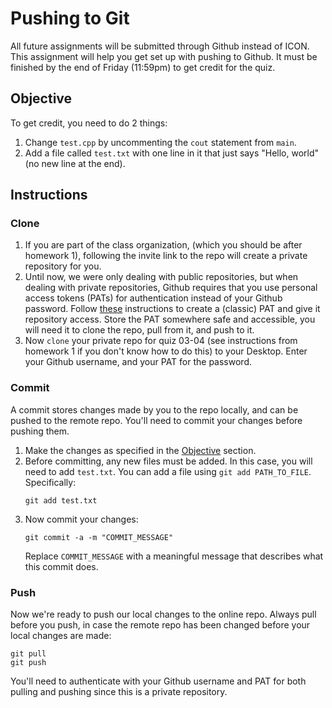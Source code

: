 # Pushing to Git
All future assignments will be submitted through Github instead of ICON. This assignment will help you get set up with pushing to Github. It must be finished by the end of Friday (11:59pm) to get credit for the quiz.

## Objective
To get credit, you need to do 2 things:
1. Change `test.cpp` by uncommenting the `cout` statement from `main`.
2. Add a file called `test.txt` with one line in it that just says "Hello, world" (no new line at the end).

## Instructions

### Clone
1. If you are part of the class organization, (which you should be after homework 1), following the invite link to the repo will create a private repository for you.
2. Until now, we were only dealing with public repositories, but when dealing with private repositories, Github requires that you use personal access tokens (PATs) for authentication instead of your Github password.
   Follow [these](https://docs.github.com/en/authentication/keeping-your-account-and-data-secure/managing-your-personal-access-tokens) instructions to create a (classic) PAT and give it repository access. Store the PAT 
   somewhere safe and accessible, you will need it to clone the repo, pull from it, and push to it.
3. Now `clone` your private repo for quiz 03-04 (see instructions from homework 1 if you don't know how to do this) to your Desktop. Enter your Github username, and your PAT for the password.

### Commit
A commit stores changes made by you to the repo locally, and can be pushed to the remote repo. You'll need to commit your changes before pushing them.
1. Make the changes as specified in the [Objective](#objective) section.
2. Before committing, any new files must be added. In this case, you will need to add `test.txt`. You can add a file using `git add PATH_TO_FILE`. Specifically:
    ```
    git add test.txt
    ```
3. Now commit your changes:
   ```
   git commit -a -m "COMMIT_MESSAGE"
   ```
   Replace `COMMIT_MESSAGE` with a meaningful message that describes what this commit does.

### Push
Now we're ready to push our local changes to the online repo. Always pull before you push, in case the remote repo has been changed before your local changes are made:
```
git pull
git push
```
You'll need to authenticate with your Github username and PAT for both pulling and pushing since this is a private repository.
